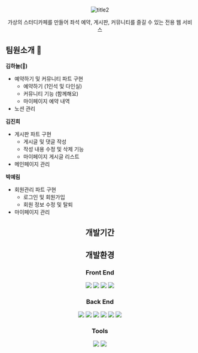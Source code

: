 <div align=center>

<br><br><br>
![title2](https://github.com/Choux2/pickup/assets/132531414/25820b60-e799-49fa-8bf9-d3c6246374f6)

가상의 스터디카페를 만들어 좌석 예약, 게시판, 커뮤니티를 즐길 수 있는 전용 웹 서비스
</div>

## 팀원소개 💋

<strong> 김하늘(👑) </strong>
* 예약하기 및 커뮤니티 파트 구현
  - 예약하기 (1인석 및 다인실)
  - 커뮤니티 기능 (함께해요)
  - 마이페이지 예약 내역
* 노션 관리


<strong> 김진희 </strong>
* 게시판 파트 구현
  - 게시글 및 댓글 작성
  - 작성 내용 수정 및 삭제 기능
  - 마이페이지 게시글 리스트
* 메인페이지 관리


<strong> 박예림 </strong>
* 회원관리 파트 구현
  - 로그인 및 회원가입
  - 회원 정보 수정 및 탈퇴
* 마이페이지 관리

<div align=center>
  
## 개발기간

## 개발환경
### Front End
<img src="https://img.shields.io/badge/javascript-F7DF1E?style=for-the-badge&logo=javascript&logoColor=white"> 
<img src="https://img.shields.io/badge/html5-E34F26?style=for-the-badge&logo=html5&logoColor=white"> 
<img src="https://img.shields.io/badge/css3-1572B6?style=for-the-badge&logo=css3&logoColor=white">
<img src="https://img.shields.io/badge/Bootstrap-7952B3?style=for-the-badge&logo=Bootstrap&logoColor=white">

### Back End
<img src="https://img.shields.io/badge/JAVA-007396?style=for-the-badge&logo=java&logoColor=white">
<img src="https://img.shields.io/badge/MySQL-4479A1?style=for-the-badge&logo=MySQL&logoColor=white">
<img src="https://img.shields.io/badge/php-777BB4?style=for-the-badge&logo=php&logoColor=white">
<img src="https://img.shields.io/badge/phpMyAdmin-6C78AF?style=for-the-badge&logo=phpMyAdmin&logoColor=white">
<img src="https://img.shields.io/badge/Apache-D22128?style=for-the-badge&logo=Apache&logoColor=white">
<img src="https://img.shields.io/badge/android-3DDC84?style=for-the-badge&logo=android&logoColor=white">

### Tools
<img src="https://img.shields.io/badge/notion-000000?style=for-the-badge&logo=notion&logoColor=white">
<img src="https://img.shields.io/badge/GitHub-181717?style=for-the-badge&logo=GitHub&logoColor=white">

</div>
